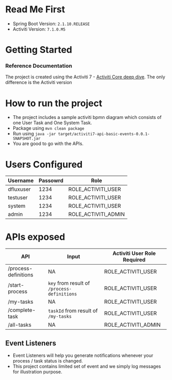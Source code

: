 # Read Me First
* Spring Boot Version: `2.1.10.RELEASE`
* Activiti Version: `7.1.0.M5`

# Getting Started

### Reference Documentation
The project is created using the Activiti 7 - [Activiti Core deep dive](https://hub.alfresco.com/t5/alfresco-process-services/activiti-7-deep-dive-series-using-the-core-libraries/ba-p/288484).
The only difference is the Activiti version

# How to run the project
* The project includes a sample activiti bpmn diagram which consists of one User Task and One System Task.
* Package using `mvn clean package`
* Run using `java -jar target/activiti7-api-basic-events-0.0.1-SNAPSHOT.jar`
* You are good to go with the APIs.

# Users Configured
Username | Passowrd | Role 
--- | --- | --- 
dfluxuser|1234|ROLE_ACTIVITI_USER
testuser|1234|ROLE_ACTIVITI_USER
system|1234|ROLE_ACTIVITI_USER
admin|1234|ROLE_ACTIVITI_ADMIN 

# APIs exposed
API | Input | Activiti User Role Required
---- | ---- | ----
/process-definitions | NA | ROLE_ACTIVITI_USER
/start-process | `key` from result of `/process-definitions` | ROLE_ACTIVITI_USER
/my-tasks | NA | ROLE_ACTIVITI_USER
/complete-task | `taskId` from result of `/my-tasks` | ROLE_ACTIVITI_USER
/all-tasks | NA | ROLE_ACTIVITI_ADMIN 

## Event Listeners
* Event Listeners will help you generate notifications whenever your process / task status is changed.
* This project contains limited set of event and we simply log messages for illustration purpose.
